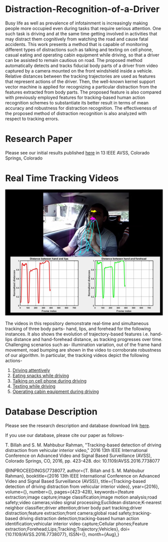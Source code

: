 # Distraction-Recognition-of-a-Driver

Busy life as well as prevalence of infotainment is increasingly making people more occupied even during tasks that require serious attention. One such task is driving and at the same time getting involved in activities that may distract them cognitively from watching the road and cause fatal accidents. This work presents a method that is capable of monitoring different types of distractions such as talking and texting on cell phone, casual eating and operating cabin equipment while driving, so that a driver can be assisted to remain cautious on road. The proposed method automatically detects and tracks fiducial body parts of a driver from video captured by a camera mounted on the front windshield inside a vehicle. Relative distances between the tracking trajectories are used as features that represent
actions of the driver. Then, the well-known kernel support vector machine is applied for recognizing a particular distraction from the features extracted from body parts. The proposed feature is also compared with previously employed features for tracking-based human action recognition schemes to substantiate its better result in terms of mean accuracy and robustness for distraction recognition. The effectiveness of the proposed method of distraction recognition is also analyzed with respect to tracking errors.

# Research Paper

Please see our initial results published [here](http://ieeexplore.ieee.org/document/7738077/) in 13 IEEE AVSS, Colorado Springs, Colorado

# Real Time Tracking Videos

<p align="center">
  <img src="https://github.com/tashrifbillah/Distraction-Recognition-of-a-Driver/blob/master/Tracking_Figure.png">
</p>

The videos in this repository demonstrate real-time and simultaneous tracking of three body parts- hand, lips, and forehead for the following instances. It also shows the evolution of trajectory-based features i.e. hand-lips distance and hand-forehead distance, as tracking progresses over time. Challenging scenarios such as- illumination variation, out of the frame hand movement, road bumping are shown in the video to corroborate robustness of our algorithm. In particular, the tracking videos depict the following actions-

1. [Driving attentively]()
2. [Eating snacks while driving]()
3. [Talking on cell phone during driving]()
4. [Texting while driving]()
5. [Operating cabin equipment during driving]()


# Database Description

Please see the research description and database download link [here](http://teacher.buet.ac.bd/mahbubur/resources/ebdd_database.htm).

If you use our database, please cite our paper as follows-

T. Billah and S. M. Mahbubur Rahman, "Tracking-based detection of driving distraction from vehicular interior video," 2016 13th IEEE International Conference on Advanced Video and Signal Based Surveillance (AVSS), Colorado Springs, CO, 2016, pp. 423-428.
doi: 10.1109/AVSS.2016.7738077

@INPROCEEDINGS{7738077, 
author={T. Billah and S. M. Mahbubur Rahman}, 
booktitle={2016 13th IEEE International Conference on Advanced Video and Signal Based Surveillance (AVSS)}, 
title={Tracking-based detection of driving distraction from vehicular interior video}, 
year={2016}, 
volume={}, 
number={}, 
pages={423-428}, 
keywords={feature extraction;image capture;image classification;image motion analysis;road safety;video cameras;video signal processing;Euclidean distance;K-nearest neighbor classifier;driver attention;driver body part tracking;driver distraction;feature extraction;front camera;global road safety;tracking-based driving distraction detection;tracking-based human action identification;vehicular interior video capture;Cellular phones;Feature extraction;Forehead;Lips;Tracking;Trajectory;Vehicles}, 
doi={10.1109/AVSS.2016.7738077}, 
ISSN={}, 
month={Aug},}
